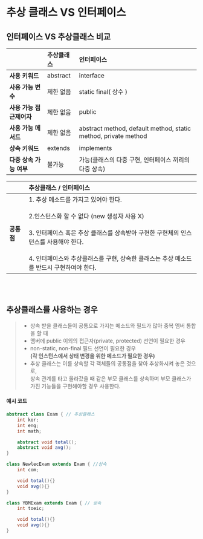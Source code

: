 # 추상 클래스 VS 인터페이스

## 인터페이스 VS 추상클래스 비교
|              | **추상클래스**| **인터페이스**         |   
|:-------------|:------------|:------------------|
| **사용 키워드**   | abstract| interface         |
| **사용 가능 변수** | 제한 없음| static final( 상수 ) |
|**사용 가능 접근제어자**| 제한 없음|public|
|**사용 가능 메서드**| 제한 없음 |abstract method, default method, static method, private method|
|**상속 키워드**| extends|implements|
|**다중 상속 가능 여부**| 불가능  |가능(클래스의 다중 구현, 인터페이스 끼리의 다중 상속)|


|         | **추상클래스** / **인터페이스**                                                                                                                                                                     |   
|:--------|:------------------------------------------------------------------------------------------------------------------------------------------------------------------------------------------|
| **공통점** | 1. 추상 메소드를 가지고 있어야 한다. <br><br>  2.인스턴스화 할 수 없다 (new 생성자 사용 X) <br>  <br> 3. 인터페이스 혹은 추상 클래스를 상속받아 구현한 구현체의 인스턴스를 사용해야 한다. <br>  <br> 4. 인터페이스와 추상클래스를 구현, 상속한 클래스는 추상 메소드를 반드시 구현하여야 한다. |

&nbsp;   
&nbsp;   

## 추상클래스를 사용하는 경우
> - 상속 받을 클래스들이 공통으로 가지는 메소드와 필드가 많아 중복 멤버 통합을 할 때
> - 멤버에 public 이외의 접근자(private, protected) 선언이 필요한 경우
> - non-static, non-final 필드 선언이 필요한 경우  
>  **(각 인스턴스에서 상태 변경을 위한 메소드가 필요한 경우)**
> - 추상 클래스는 이를 상속할 각 객체들의 공통점을 찾아 추상화시켜 놓은 것으로,    
> 상속 관계를 타고 올라갔을 때 같은 부모 클래스를 상속하며 부모 클래스가 가진 기능들을 구현해야할 경우 사용한다.
#### 예시 코드
```java
abstract class Exam { // 추상클래스
    int kor;
    int eng;
    int math;

    abstract void total();
    abstract void avg();
}

class NewlecExam extends Exam { //상속
    int com;

    void total(){}
    void avg(){}
}

class YBMExam extends Exam { // 상속
    int toeic;

    void total(){}
    void avg(){}
}
```
